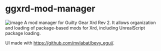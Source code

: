 # ggxrd-mod-manager
![image](https://github.com/WistfulHopes/ggxrd-mod-manager/assets/9942055/f7127c9b-e7ab-4a20-a1b7-eb16e1dae26f)
A mod manager for Guilty Gear Xrd Rev 2. It allows organization and loading of package-based mods for Xrd, including UnrealScript package loading. 

UI made with https://github.com/mvlabat/bevy_egui/.

